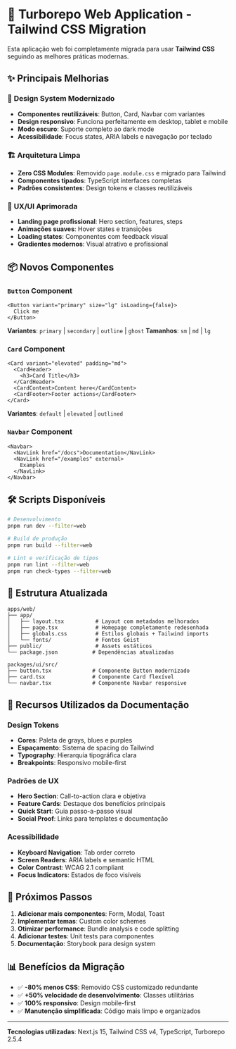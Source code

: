 # 🚀 Turborepo Web Application - Tailwind CSS Migration

Esta aplicação web foi completamente migrada para usar **Tailwind CSS** seguindo as melhores
práticas modernas.

## ✨ Principais Melhorias

### 🎨 **Design System Modernizado**

- **Componentes reutilizáveis**: Button, Card, Navbar com variantes
- **Design responsivo**: Funciona perfeitamente em desktop, tablet e mobile
- **Modo escuro**: Suporte completo ao dark mode
- **Acessibilidade**: Focus states, ARIA labels e navegação por teclado

### 🏗️ **Arquitetura Limpa**

- **Zero CSS Modules**: Removido `page.module.css` e migrado para Tailwind
- **Componentes tipados**: TypeScript interfaces completas
- **Padrões consistentes**: Design tokens e classes reutilizáveis

### 🎯 **UX/UI Aprimorada**

- **Landing page profissional**: Hero section, features, steps
- **Animações suaves**: Hover states e transições
- **Loading states**: Componentes com feedback visual
- **Gradientes modernos**: Visual atrativo e profissional

## 📦 Novos Componentes

### `Button` Component

```tsx
<Button variant="primary" size="lg" isLoading={false}>
  Click me
</Button>
```

**Variantes**: `primary` | `secondary` | `outline` | `ghost` **Tamanhos**: `sm` | `md` | `lg`

### `Card` Component

```tsx
<Card variant="elevated" padding="md">
  <CardHeader>
    <h3>Card Title</h3>
  </CardHeader>
  <CardContent>Content here</CardContent>
  <CardFooter>Footer actions</CardFooter>
</Card>
```

**Variantes**: `default` | `elevated` | `outlined`

### `Navbar` Component

```tsx
<Navbar>
  <NavLink href="/docs">Documentation</NavLink>
  <NavLink href="/examples" external>
    Examples
  </NavLink>
</Navbar>
```

## 🛠️ Scripts Disponíveis

```bash
# Desenvolvimento
pnpm run dev --filter=web

# Build de produção
pnpm run build --filter=web

# Lint e verificação de tipos
pnpm run lint --filter=web
pnpm run check-types --filter=web
```

## 📁 Estrutura Atualizada

```
apps/web/
├── app/
│   ├── layout.tsx          # Layout com metadados melhorados
│   ├── page.tsx            # Homepage completamente redesenhada
│   ├── globals.css         # Estilos globais + Tailwind imports
│   └── fonts/              # Fontes Geist
├── public/                 # Assets estáticos
└── package.json           # Dependências atualizadas

packages/ui/src/
├── button.tsx             # Componente Button modernizado
├── card.tsx               # Componente Card flexível
└── navbar.tsx             # Componente Navbar responsive
```

## 🎨 Recursos Utilizados da Documentação

### Design Tokens

- **Cores**: Paleta de grays, blues e purples
- **Espaçamento**: Sistema de spacing do Tailwind
- **Typography**: Hierarquia tipográfica clara
- **Breakpoints**: Responsivo mobile-first

### Padrões de UX

- **Hero Section**: Call-to-action clara e objetiva
- **Feature Cards**: Destaque dos benefícios principais
- **Quick Start**: Guia passo-a-passo visual
- **Social Proof**: Links para templates e documentação

### Acessibilidade

- **Keyboard Navigation**: Tab order correto
- **Screen Readers**: ARIA labels e semantic HTML
- **Color Contrast**: WCAG 2.1 compliant
- **Focus Indicators**: Estados de foco visíveis

## 🚀 Próximos Passos

1. **Adicionar mais componentes**: Form, Modal, Toast
2. **Implementar temas**: Custom color schemes
3. **Otimizar performance**: Bundle analysis e code splitting
4. **Adicionar testes**: Unit tests para componentes
5. **Documentação**: Storybook para design system

## 📊 Benefícios da Migração

- ✅ **-80% menos CSS**: Removido CSS customizado redundante
- ✅ **+50% velocidade de desenvolvimento**: Classes utilitárias
- ✅ **100% responsivo**: Design mobile-first
- ✅ **Manutenção simplificada**: Código mais limpo e organizados

---

**Tecnologias utilizadas**: Next.js 15, Tailwind CSS v4, TypeScript, Turborepo 2.5.4
